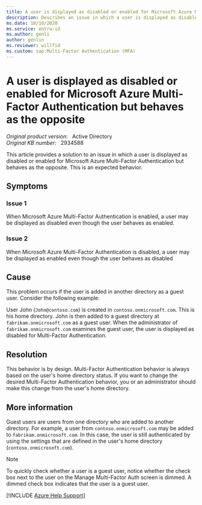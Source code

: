```yaml
---
title: A user is displayed as disabled or enabled for Microsoft Azure Multi-Factor Authentication but behaves as the opposite
description: Describes an issue in which a user is displayed as disabled or enabled for Microsoft Azure Multi-Factor Authentication but behaves as the opposite. This is expected behavior.
ms.date: 10/10/2020
ms.service: entra-id
ms.author: genli
author: genlin
ms.reviewer: willfid
ms.custom: sap:Multi-Factor Authentication (MFA)
---
```

# A user is displayed as disabled or enabled for Microsoft Azure Multi-Factor Authentication but behaves as the opposite

_Original product version:_ &nbsp; Active Directory  
_Original KB number:_ &nbsp; 2934588

This article provides a solution to an issue in which a user is displayed as disabled or enabled for Microsoft Azure Multi-Factor Authentication but behaves as the opposite. This is an expected behavior.

## Symptoms

### Issue 1

When Microsoft Azure Multi-Factor Authentication is enabled, a user may be displayed as disabled even though the user behaves as enabled.

### Issue 2

When Microsoft Azure Multi-Factor Authentication is disabled, a user may be displayed as enabled even though the user behaves as disabled

## Cause

This problem occurs if the user is added in another directory as a guest user. Consider the following example:

User John (`John@contoso.com`) is created in `contoso.onmicrosoft.com`. This is his home directory. John is then added to a guest directory at `fabrikam.onmicrosoft.com` as a guest user. When the administrator of `fabrikam.onmicrosoft.com` examines the guest user, the user is displayed as disabled for Multi-Factor Authentication.

## Resolution

This behavior is by design. Multi-Factor Authentication behavior is always based on the user's home directory status. If you want to change the desired Multi-Factor Authentication behavior, you or an administrator should make this change from the user's home directory.

## More information

Guest users are users from one directory who are added to another directory. For example, a user from `contoso.onmicrosoft.com` may be added to `fabrikam.onmicrosoft.com`. In this case, the user is still authenticated by using the settings that are defined in the user's home directory (`contoso.onmicrosoft.com`).

> [!NOTE]
> To quickly check whether a user is a guest user, notice whether the check box next to the user on the Manage Multi-Factor Auth screen is dimmed. A dimmed check box indicates that the user is a guest user.

[!INCLUDE [Azure Help Support](../../../../includes/azure-help-support.md)]
